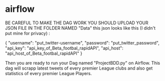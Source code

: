 # airflow
BE CAREFUL TO MAKE THE DAG WORK YOU SHOULD UPLOAD YOUR JSON FILE IN THE FOLDER NAMED "Data" 
this json looks like this (I didn't put mine for privacy) : 

{
  "username": "put_twitter-username",
  "password": "put_twitter_password",
  "api_key": "api_key_of_Beta_footbal_rapidAPI",
  "api_host": "api_host_of_Beta_footbal_rapidAPI"
}


Then you are ready to run your Dag named "ProjectBDD.py" on Airflow.
This dag will scrapp latest tweets of every premier League clubs and also get statistics of every premier League Players.
